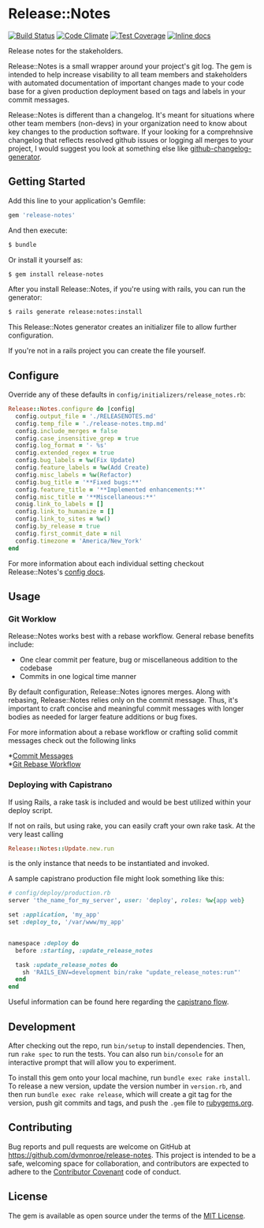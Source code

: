 # Release::Notes

[![Build Status](https://travis-ci.org/dvmonroe/release-notes.svg?branch=master)](https://travis-ci.org/dvmonroe/release-notes)
[![Code Climate](https://codeclimate.com/github/dvmonroe/release-notes/badges/gpa.svg)](https://codeclimate.com/github/dvmonroe/release-notes)
[![Test Coverage](https://codeclimate.com/github/dvmonroe/release-notes/badges/coverage.svg)](https://codeclimate.com/github/dvmonroe/release-notes/coverage)
[![Inline docs](http://inch-ci.org/github/dvmonroe/release-notes.svg?branch=master)](http://inch-ci.org/github/dvmonroe/release-notes)

Release notes for the stakeholders.

Release::Notes is a small wrapper around your project's git log. The gem is
intended to help increase visability to all team members and stakeholders with
automated documentation of important changes made to your code base for a given production
deployment based on tags and labels in your commit messages.

Release::Notes is different than a changelog. It's meant for situations where other
team members (non-devs) in your organization need to know about key changes
to the production software.  If your looking for a comprehnsive changelog that
reflects resolved github issues or logging all merges to your project, I would
suggest you look at something else like
[github-changelog-generator](https://github.com/skywinder/github-changelog-generator).


## Getting Started

Add this line to your application's Gemfile:

```ruby
gem 'release-notes'
```

And then execute:

```sh
$ bundle
```

Or install it yourself as:

```sh
$ gem install release-notes
```

After you install Release::Notes, if you're using with rails, you can run the generator:

```sh
$ rails generate release:notes:install
```

This Release::Notes generator creates an initializer file to allow further configuration.

If you're not in a rails project you can create the file yourself.


## Configure

Override any of these defaults in `config/initializers/release_notes.rb`:

```ruby
Release::Notes.configure do |config|
  config.output_file = './RELEASENOTES.md'
  config.temp_file = './release-notes.tmp.md'
  config.include_merges = false
  config.case_insensitive_grep = true
  config.log_format = '- %s'
  config.extended_regex = true
  config.bug_labels = %w(Fix Update)
  config.feature_labels = %w(Add Create)
  config.misc_labels = %w(Refactor)
  config.bug_title = '**Fixed bugs:**'
  config.feature_title = '**Implemented enhancements:**'
  config.misc_title = '**Miscellaneous:**'
  conig.link_to_labels = []
  config.link_to_humanize = []
  config.link_to_sites = %w()
  config.by_release = true
  config.first_commit_date = nil
  config.timezone = 'America/New_York'
end
```

For more information about each individual setting checkout Release::Notes's
[config docs](http://www.rubydoc.info/github/dvmonroe/release-notes/master/Release/Notes/Configuration).

## Usage

### Git Worklow

Release::Notes works best with a rebase workflow. General rebase benefits include:

* One clear commit per feature, bug or miscellaneous addition to the codebase  
* Commits in one logical time manner  

By default configuration, Release::Notes ignores merges. Along with rebasing, Release::Notes relies 
only on the commit message. Thus, it's important to craft concise and
meaningful commit messages with longer bodies as needed for larger feature additions or bug fixes.

For more information about a rebase workflow or crafting solid commit messages
check out the following links

*[Commit Messages](http://chris.beams.io/posts/git-commit/)  
*[Git Rebase Workflow](https://git-scm.com/book/en/v2/Git-Branching-Rebasing)

### Deploying with Capistrano

If using Rails, a rake task is included and would be best utilized within your deploy script.

If not on rails, but using rake, you can easily craft your own rake task.  At the very least calling

```ruby
Release::Notes::Update.new.run
```
is the only instance that needs to be instantiated and invoked.

A sample capistrano production file might look something like this:

```ruby
# config/deploy/production.rb
server 'the_name_for_my_server', user: 'deploy', roles: %w{app web}

set :application, 'my_app'
set :deploy_to, '/var/www/my_app'


namespace :deploy do
  before :starting, :update_release_notes

  task :update_release_notes do
    sh 'RAILS_ENV=development bin/rake "update_release_notes:run"'
  end
end
```

Useful information can be found here regarding the
[capistrano flow](http://capistranorb.com/documentation/getting-started/flow/).

## Development

After checking out the repo, run `bin/setup` to install dependencies. Then, run `rake spec` to run the tests. You can also run `bin/console` for an interactive prompt that will allow you to experiment.

To install this gem onto your local machine, run `bundle exec rake install`. To release a new version, update the version number in `version.rb`, and then run `bundle exec rake release`, which will create a git tag for the version, push git commits and tags, and push the `.gem` file to [rubygems.org](https://rubygems.org).

## Contributing

Bug reports and pull requests are welcome on GitHub at https://github.com/dvmonroe/release-notes. This project is intended to be a safe, welcoming space for collaboration, and contributors are expected to adhere to the [Contributor Covenant](http://contributor-covenant.org) code of conduct.


## License

The gem is available as open source under the terms of the [MIT License](http://opensource.org/licenses/MIT).


